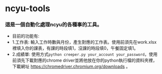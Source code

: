 # ncyu-tools
### 這是一個自動化處理ncyu的各種事的工具。
+ 目前的功能有:
+ 1.工作表: 輸入工作時數與月份，產生對應的工作表。使用前須先在work.xlsx裡填入你的課表，有課的時段填1，沒課的時段填0，午餐固定填1。
+ 2.成績單: 使用方式```python creeper.py your_account your_password```，使用前須先下載對應的chrome driver並將他放在你的python執行檔的資料夾裡，下載網址 https://chromedriver.chromium.org/downloads 。
